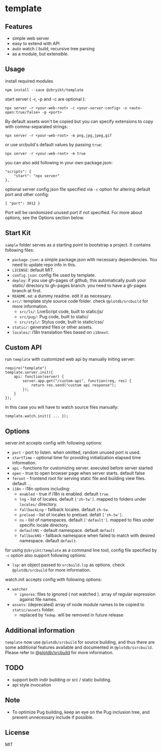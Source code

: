 # template

## Features

 * simple web server
 * easy to extend with API
 * auto watch / build, recursive tree parsing
 * as a module, but extensible.


## Usage

install required modules

    npm install --save @zbryikt/template


start server ( -r, -p and -c are optional ):

    npx server -r <your-web-root> -c <your-server-config> -o <auto-open:true/false> -p <port>


By default assets won't be copied but you can specify extensions to copy with comma-separated strings:

    npx server -r <your-web-root> -m png,jpg,jpeg,gif


or use srcbuild's default values by passing `true`:

    npx server -r <your-web-root> -m true


you can also add following in your own package.json:

    "scripts": {
        "start": "npx server"
    },


optional server config json file specified via `-c` option for altering default port and other config:

    { "port": 3012 }


Port will be randomized unused port if not specified. For more about options, see the Options section below.


## Start Kit

`sample` folder serves as a starting point to bootstrap a project. It contains following files:

 - `package.json`: a simple package.json with necessary dependencies. You need to update repo info in this.
 - `LICENSE`: default MIT.
 - `config.json`: config file used by template.
 - `deploy`: if you use gh-pages of github, this automatically push your static/ directory to gh-pages branch.
   you need to have a gh-pages branch at first.
 - `README.md`: a dummy readme. edit it as necessary.
 - `src/`: template style source code folder. check `@plotdb/srcbuild` for more information.
   - `src/ls/`: LiveScript code, built to static/js/
   - `src/pug/`: Pug code, built to static/
   - `src/styl/`: Stylus code, built to static/css/
 - `static/`: generated files or other assets.
 - `locales/`: i18n translation files based on `i18next`.


## Custom API

run `template` with customized web api by manually initing server:

    require("template")
    template.server.init({
        api: function(server) {
            server.app.get("/custom-api", function(req, res) {
                return res.send("custom api response");
            });
        }
    });

in this case you will have to watch source files manually:

    template.watch.init({ ... });


## Options

server.init accepts config with following options:

 - `port` - port to listen. when omitted, random unused port is used.
 - `startTime` - optional time for providing initialization elapsed time information.
 - `api` - functions for customizing server. executed before server started
 - `open` - true to open browser page when server starts. default false
 - `feroot` - frontend root for serving static file and building view files. default `.`.
 - `i18n` - i18n options including:
   - `enabled` - true if i18n is enabled. default `true`.
   - `lng` - list of locales. default `['zh-tw']`. mapped to folders under `locales/` directory.
   - `fallbackLng` - fallback locales. default `zh-tw`.
   - `preload` - list of locales to preload. defalt `['zh-tw']`.
   - `ns` - list of namespaces. default `['default']`. mapped to files under specific locale directory.
   - `defaultNS` - default namespace. default `default`
   - `fallbackNS` - fallback namespace when failed to match with desired namespace. default `default`.

for using `@zbryikt/template` as a command line tool, config file specified by `-c` option also support following options:

 - `lsp`: an object passed to `srcbuild.lsp` as options. check `@plotdb/srcbuild` for more information.

watch.init accepts config with following options:

 - `watcher`
   - `ignores`: files to ignored ( not watched ). array of regular expression against file names.
 - `assets`: (deprecated) array of node module names to be copied to `static/assets` folder.
   - replaced by `fedep`. will be removed in future release


## Additional information

`template` now use `@plotdb/srcbuild` for source building, and thus there are some additional features available and documented in `@plotdb/ssrcbuild`. Please refer to [@plotdb/srcbuild](https://github.com/plotdb/srcbuild) for more information.


## TODO

 * support both indir building or src / static building.
 * api style invocation


## Note

 * To optimize Pug building, keep an eye on the Pug inclusion tree, and prevent unnecessary include if possible.


## License

MIT
